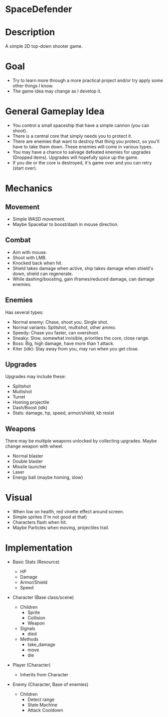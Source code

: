 # SpaceDefender

# Description 
A simple 2D top-down shooter game.

# Goal
- Try to learn more through a more practical project and/or try apply some other things I know.
- The game idea may change as I develop it.

# General Gameplay Idea
- You control a small spaceship that have a simple cannon (you can shoot).
- There is a central core that simply needs you to protect it.
- There are enemies that want to destroy that thing you protect, so you'll have to take them down.
These enemies will come in various types.
- You may have a chance to salvage defeated enemies for upgrades (Dropped items).
Upgrades will hopefully spice up the game.
- If you die or the core is destroyed, it's game over and you can retry (start over).

# Mechanics

## Movement
- Simple WASD movement.
- Maybe Spacebar to boost/dash in mouse direction.

## Combat
- Aim with mouse.
- Shoot with LMB.
- Knocked back when hit.
- Shield takes damage when active, ship takes damage when shield's down, shield can regenerate.
- While dashing/boosting, gain iframes/reduced damage, can damage enemies.

## Enemies
Has several types:
- Normal enemy: Chase, shoot you. Single shot.
- Normal variants: Splitshot, multishot, other ammo.
- Speedy: Chase you faster, can overshoot.
- Sneaky: Slow, somewhat invisible, priorities the core, close range.
- Boss: Big, high damage, have more than 1 attack.
- Kiter (idk): Stay away from you, may run when you get close.

## Upgrades
Upgrades may include these:
- Splitshot
- Multishot
- Turret
- Homing projectile
- Dash/Boost (idk)
- Stats: damage, hp, speed, armor/shield, kb resist

## Weapons
There may be multiple weapons unlocked by collecting upgrades.
Maybe change weapon with wheel.
- Normal blaster
- Double blaster
- Missile launcher
- Laser
- Energy ball (maybe homing, slow)

# Visual
- When low on health, red vinette effect around screen.
- Simple sprites (I'm not good at that)
- Characters flash when hit.
- Maybe Particles when moving, projectiles trail.

# Implementation
- Basic Stats (Resource)
	- HP
	- Damage
	- Armor/Shield
	- Speed

- Character (Base class/scene)
	- Children
		- Sprite
		- Collision
		- Weapon
	- Signals
		- died
	- Methods
		- take_damage
		- move
		- die

- Player (Character)
	- Inherits from Character

- Enemy (Character, Base of enemies)
	- Children
		- Detect range
		- State Machine
		- Attack Cooldown
